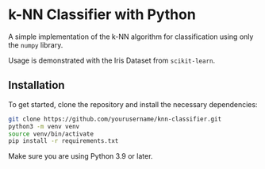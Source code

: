 # k-NN Classifier with Python
A simple implementation of the k-NN algorithm for classification using only the `numpy` library.

Usage is demonstrated with the Iris Dataset from `scikit-learn`. 

## Installation

To get started, clone the repository and install the necessary dependencies:

```sh
git clone https://github.com/yourusername/knn-classifier.git
python3 -m venv venv
source venv/bin/activate  
pip install -r requirements.txt
```
Make sure you are using Python 3.9 or later.
